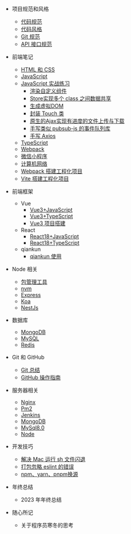 - 项目规范和风格
  - [代码规范](/docs/项目规范和风格/代码规范.md)
  - [代码风格](/docs/项目规范和风格/代码风格.md)
  - [Git 规范](/docs/项目规范和风格/Git规范.md)
  - [API 接口规范](/docs/项目规范和风格/API接口规范.md)
- 前端笔记

  - [HTML 和 CSS](/docs/前端笔记/HTML和CSS.md)
  - [JavaScript](/docs/前端笔记/JavaScript.md)
  - [JavaScript 实战练习](/docs/前端笔记/JavaScript实战练习.md)
    - [渲染自定义组件](/docs/前端笔记/JavaScript实战练习/渲染自定义组件.md)
    - [Store实现多个 class 之间数据共享](/docs/前端笔记/JavaScript实战练习/Store实现多个class之间数据共享.md)
    - [生成虚拟DOM](/docs/前端笔记/JavaScript实战练习/生成虚拟DOM.md)
    - [封装 Touch 类](/docs/前端笔记/JavaScript实战练习/封装Touch类.md)
    - [原生的Ajax实现有进度的文件上传与下载](/docs/前端笔记/JavaScript实战练习/原生的Ajax实现有进度的文件上传与下载.md)
    - [手写类似 pubsub-js 的事件队列库](/docs/前端笔记/JavaScript实战练习/手写类似pubsub-js的事件队列库.md)
    - [手写 Axios](/docs/前端笔记/JavaScript实战练习/手写Axios.md)
  - [TypeScript](/docs/前端笔记/TypeScript.md)
  - [Webpack](/docs/前端笔记/Webpack.md)
  - [微信小程序](/docs/前端笔记/微信小程序.md)
  - [计算机网络](/docs/前端笔记/计算机网络.md)
  - [Webpack 搭建工程化项目](/docs/前端笔记/Webpack搭建工程化项目.md)
  - [Vite 搭建工程化项目](/docs/前端笔记/Vite搭建工程化项目.md)
- 前端框架

  - Vue
    - [Vue3+JavaScript](/docs/前端框架/Vue/Vue3+JavaScript.md)
    - [Vue3+TypeScript](/docs/前端框架/Vue/Vue3+TypeScript.md)
    - [Vue3 项目搭建](/docs/前端框架/Vue/Vue3项目搭建.md)
  - React
    - [React18+JavaScript](/docs/前端框架/React/React18+JavaScript.md)
    - [React18+TypeScript](/docs/前端框架/React/React18+TypeScript.md)
  - qiankun
    - [qiankun 使用](/docs/前端框架/qiankun/qiankun.md)
- Node 相关
  - [包管理工具](/docs/Node相关/包管理工具.md)
  - [nvm](/docs/Node相关/nvm.md)
  - [Express](/docs/Node相关/Express.md)
  - [Koa](/docs/Node相关/Koa.md)
  - [NestJs](/docs/Node相关/NestJs.md)
- 数据库

  - [MongoDB](/docs/数据库/MongoDB.md)
  - [MySQL](/docs/数据库/MySQL.md)
  - [Redis](/docs/数据库/Redis.md)
- Git 和 GitHub

  - [Git 总结](/docs/Git和GitHub/Git总结.md)
  - [GitHub 操作指南](/docs/Git和GitHub/GitHub操作指南.md)
- 服务器相关
  - [Nginx](/docs/服务器相关/Nginx.md)
  - [Pm2](/docs/服务器相关/Pm2.md)
  - [Jenkins](/docs/服务器相关/Jenkins.md)
  - [MongoDB](/docs/服务器相关/MongoDB.md)
  - [MySql8.0](/docs/服务器相关/MySQL8.0.md)
  - [Node](/docs/服务器相关/Node.md)
- 开发技巧

  - [解决 Mac 运行 sh 文件闪退](/docs/开发技巧/解决Mac运行sh文件闪退.md)
  - [打包忽略 eslint 的错误](/docs/开发技巧/打包忽略eslint的错误.md)
  - [npm、yarn、pnpm换源](/docs/开发技巧/npm、yarn、pnpm换源.md)
- 年终总结

  - 2023 年年终总结
- 随心所记
  - 关于程序员寒冬的思考
